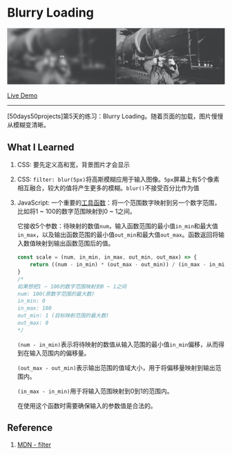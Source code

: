 # Blurry Loading
![](images/blurry-loading.jpg)
<p>
    <a href="https://mia-blurry-loading.netlify.app">Live Demo</a>
</p>

---
[50days50projects]第5天的练习：Blurry Loading。随着页面的加载，图片慢慢从模糊变清晰。

## What I Learned
1. CSS: 要先定义高和宽，背景图片才会显示
2. CSS: `filter: blur(5px)`将高斯模糊应用于输入图像。`5px`屏幕上有5个像素相互融合，较大的值将产生更多的模糊。`blur()`不接受百分比作为值
3. JavaScript: 一个重要的[工具函数](https://stackoverflow.com/questions/10756313/javascript-jquery-map-a-range-of-numbers-to-another-range-of-numbers)：将一个范围数字映射到另一个数字范围，比如将1 ~ 100的数字范围映射到0 ~ 1之间。

    它接收5个参数：待映射的数值`num`，输入函数范围的最小值`in_min`和最大值`in_max`，以及输出函数范围的最小值`out_min`和最大值`out_max`。函数返回将输入数值映射到输出函数范围后的值。

    ```JavaScript
    const scale = (num, in_min, in_max, out_min, out_max) => {
        return ((num - in_min) * (out_max - out_min)) / (in_max - in_min) + out_min
    }
    /*
    如果想把1 ~ 100的数字范围映射到0 ~ 1之间
    num: 100(原数字范围的最大数)
    in_min: 0
    in_max: 100
    out_min: 1 (目标映射范围的最大数)
    out_max: 0
    */
    ```
    `(num - in_min)`表示将待映射的数值从输入范围的最小值`in_min`偏移，从而得到在输入范围内的偏移量。

    `(out_max - out_min)`表示输出范围的值域大小，用于将偏移量映射到输出范围内。

    `(in_max - in_min)`用于将输入范围映射到0到1的范围内。

    在使用这个函数时需要确保输入的参数值是合法的。

## Reference
1. [MDN - filter](https://developer.mozilla.org/zh-CN/docs/Web/CSS/filter)
